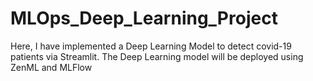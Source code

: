 # MLOps_Deep_Learning_Project
Here, I have implemented a Deep Learning Model to detect covid-19 patients via Streamlit. The Deep Learning model will be deployed using ZenML and MLFlow
